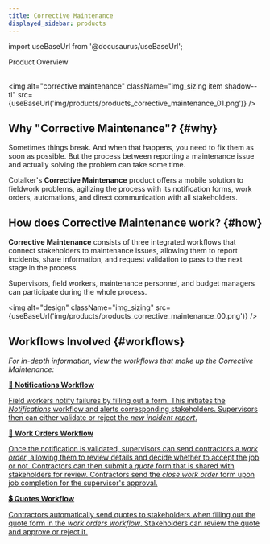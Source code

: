 ```yaml
---
title: Corrective Maintenance
displayed_sidebar: products
---
```


import useBaseUrl from '@docusaurus/useBaseUrl'; 

<span className="hero__title">Product Overview</span>
<br/>
<br/>

<img alt="corrective maintenance" className="img_sizing item shadow--tl" src={useBaseUrl('img/products/products_corrective_maintenance_01.png')} />
<br/>

## Why "Corrective Maintenance"? {#why}

Sometimes things break. And when that happens, you need to fix them as soon as possible. But the process between reporting a maintenance issue and actually solving the problem can take some time. 

Cotalker's **Corrective Maintenance** product offers a mobile solution to fieldwork problems, agilizing the process with its notification forms, work orders, automations, and direct communication with all stakeholders.

## How does Corrective Maintenance work? {#how}

**Corrective Maintenance** consists of three integrated workflows that connect stakeholders to maintenance issues, allowing them to report incidents, share information, and request validation to pass to the next stage in the process. 

Supervisors, field workers, maintenance personnel, and budget managers can participate during the whole process.

<img alt="design" className="img_sizing" src={useBaseUrl('img/products/products_corrective_maintenance_00.png')} />
<br/>

## Workflows Involved {#workflows}

_For in-depth information, view the workflows that make up the Corrective Maintenance:_

<div className="container">
<div className="row">

<div className="col col--12 margin-bottom--lg">
<a className="card2 padding--lg cardContainer_qNfC" href="/docs/products/workflows/notifications/overview">

<span className="hero__subtitle"><b>🔔 Notifications Workflow</b></span> 

Field workers notify failures by filling out a form. This initiates the _Notifications_ workflow and alerts corresponding stakeholders. Supervisors then can either validate or reject the _new incident report_.

</a>
</div>

<div className="col col--12 margin-bottom--lg">
<a className="card2 padding--lg cardContainer_qNfC" href="/docs/products/workflows/work_orders/related-product/cm/overview_intro">

<span className="hero__subtitle"><b>🧾 Work Orders Workflow</b></span> 

Once the notification is validated, supervisors can send contractors a _work order_, allowing them to review details and decide whether to accept the job or not. Contractors can then submit a _quote_ form that is shared with stakeholders for review. Contractors send the _close work order_ form upon job completion for the supervisor's approval.

</a>
</div>

<div className="col col--12 margin-bottom--lg">
<a className="card2 padding--lg cardContainer_qNfC" href="/docs/products/workflows/budget_management/related-product/cm/overview">

<span className="hero__subtitle"><b>💲 Quotes Workflow</b></span> 

Contractors automatically send quotes to stakeholders when filling out the quote form in the _work orders workflow_. Stakeholders can review the quote and approve or reject it.

</a>
</div>

</div>
</div>
<br/>



